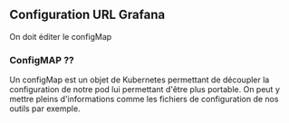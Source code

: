 ## Configuration URL Grafana

On doit éditer le configMap

### ConfigMAP ??

Un configMap est un objet de Kubernetes permettant de découpler la configuration de notre pod lui permettant d'être plus portable. On peut y mettre pleins d'informations comme les fichiers de configuration de nos outils par exemple.